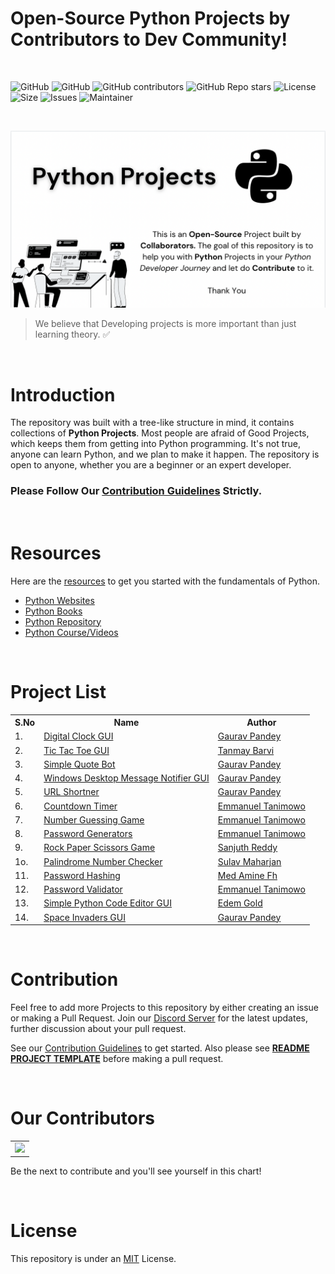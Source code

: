 
# Open-Source Python Projects by Contributors to Dev Community!

<br>

<p>
    <img src="https://img.shields.io/badge/Contributions-Welcome-green" alt="GitHub" />
    <img src="https://img.shields.io/github/issues-pr/gaurtvin/Python-Projects?label=Pull%20Request" alt="GitHub" />
    <img src="https://img.shields.io/github/contributors/gaurtvin/python-projects?label=Contributors" alt="GitHub contributors" />
    <img src="https://img.shields.io/github/stars/gaurtvin/python-projects?label=Stars" alt="GitHub Repo stars" />
    <img src="https://img.shields.io/github/license/gaurtvin/python-projects?label=License" alt="License" />
    <img src="https://img.shields.io/github/repo-size/gaurtvin/Python-Projects?label=Repository%20Size" alt="Size" />
    <img src="https://img.shields.io/github/issues/gaurtvin/Python-Projects?label=Issues" alt="Issues" />
    <img src="https://img.shields.io/badge/Maintainer-Gaurav%20%26%20Tanmay-brightgreen" alt="Maintainer" /> 
</p>

<br>

![](./images/template-image.png)

> We believe that Developing projects is more important than just learning theory. ✅ 

<br>

# Introduction

The repository was built with a tree-like structure in mind, it contains collections of **Python Projects**. Most people are afraid of Good Projects, which keeps them from getting into Python programming. It's not true, anyone can learn Python, and we plan to make it happen. The repository is open to anyone, whether you are a beginner or an expert developer.

### Please Follow Our [Contribution Guidelines](CONTRIBUTING.md) Strictly.

<br>

# Resources

Here are the [resources](./resources) to get you started with the fundamentals of Python.

- [Python Websites](https://github.com/gaurtvin/python-projects/tree/master/resources#python-websites)
- [Python Books](https://github.com/gaurtvin/python-projects/tree/master/resources#python-books)
- [Python Repository](https://github.com/gaurtvin/python-projects/tree/master/resources#python-repositories)
- [Python Course/Videos](https://github.com/gaurtvin/python-projects/tree/master/resources#python-coursesvideos)

<br>

# Project List

<table width="100%" class="table">
<tr>
<th>S.No</th>
<th>Name</th>
<th>Author</th>
</tr>
<tr><td>1.</td><td><a target="_blank" href="https://github.com/gaurtvin/python-projects/tree/master/projects/digital-clock">Digital Clock GUI</a></td><td><a href="https://github.com/gaurtvin"> Gaurav Pandey</a></td></tr>
<tr><td>2.</td><td><a target="_blank" href="https://github.com/gaurtvin/python-projects/tree/master/projects/Tic-Tac-Toe">Tic Tac Toe GUI</a></td><td><a href="https://github.com/TanCodes"> Tanmay Barvi</a></td></tr>
<tr><td>3.</td><td><a target="_blank" href="https://github.com/gaurtvin/python-projects/tree/master/projects/Simple-Quote-Bot">Simple Quote Bot</a></td><td><a href="https://github.com/gaurtvin"> Gaurav Pandey</a></td></tr>
<tr><td>4.</td><td><a target="_blank" href="https://github.com/gaurtvin/python-projects/tree/master/projects/Windows-Message-Notifier">Windows Desktop Message Notifier GUI</a></td><td><a href="https://github.com/gaurtvin"> Gaurav Pandey</a></td></tr>
<tr><td>5.</td><td><a target="_blank" href="https://github.com/gaurtvin/python-projects/tree/master/projects/Url-Shortner">URL Shortner</a></td><td><a href="https://github.com/gaurtvin"> Gaurav Pandey</a></td></tr>
<tr><td>6.</td><td><a target="_blank" href="https://github.com/gaurtvin/python-projects/tree/master/projects/Countdown-Timer">Countdown Timer</a></td><td><a href="https://github.com/Mannuel25"> Emmanuel Tanimowo</a></td></tr>
<tr><td>7.</td><td><a target="_blank" href="https://github.com/gaurtvin/python-projects/tree/master/projects/Number-Guessing-Game">Number Guessing Game</a></td><td><a href="https://github.com/Mannuel25"> Emmanuel Tanimowo</a></td></tr>
<tr><td>8.</td><td><a target="_blank" href="https://github.com/gaurtvin/python-projects/tree/master/projects/Password-Generators">Password Generators</a></td><td><a href="https://github.com/Mannuel25"> Emmanuel Tanimowo</a></td></tr>
<tr><td>9.</td><td><a target="_blank" href="https://github.com/gaurtvin/python-projects/tree/master/projects/Rock-Paper-Scissors">Rock Paper Scissors Game</a></td><td><a href="https://github.com/sanjuth"> Sanjuth Reddy</a></td></tr>
<tr><td>1o.</td><td><a target="_blank" href="https://github.com/gaurtvin/python-projects/tree/master/projects/Palindrome-Number">Palindrome Number Checker</a></td><td><a href="https://github.com/sulavmhrzn"> Sulav Maharjan</a></td></tr>
<tr><td>11.</td><td><a target="_blank" href="https://github.com/gaurtvin/python-projects/tree/master/projects/Password-Hashing">Password Hashing</a></td><td><a href="https://github.com/Mannuel25"> Med Amine Fh </a></td></tr>
<tr><td>12.</td><td><a target="_blank" href="https://github.com/gaurtvin/python-projects/tree/master/projects/Password-Validator">Password Validator</a></td><td><a href="https://github.com/medaminefh"> Emmanuel Tanimowo </a></td></tr>
<tr><td>13.</td><td><a target="_blank" href="https://github.com/gaurtvin/python-projects/tree/master/projects/code-editor">Simple Python Code Editor GUI</a></td><td><a href="https://github.com/edemgold">Edem Gold</a></td></tr>
<tr><td>14.</td><td><a target="_blank" href="https://github.com/gaurtvin/python-projects/tree/master/projects/Space-Invaders">Space Invaders GUI</a></td><td><a href="https://github.com/gaurtvin">Gaurav Pandey</a></td></tr>
</table>

<br>

# Contribution

Feel free to add more Projects to this repository by either creating an issue or making a Pull Request. Join our [Discord Server](https://discord.gg/dWeV3pjqu2) for the latest updates, further discussion about your pull request.

See our [Contribution Guidelines](CONTRIBUTING.md) to get started. Also please see [**README PROJECT TEMPLATE**](https://github.com/gaurtvin/python-projects/blob/master/.github/README_PROJECT_TEMPLATE.md) before making a pull request.

<br>

# Our Contributors

<table style="border:none">
    <tr>
        <td>
            <a href="https://github.com/gaurtvin/python-projects/graphs/contributors">
  <img src="https://contrib.rocks/image?repo=gaurtvin/python-projects" />
</a>
        </td>
    </tr>
</table>

Be the next to contribute and you'll see yourself in this chart!

<!---# 📝 Project Maintainers

 <table align=center>
<tr>

<td align="center"><a href="https://github.com/TanCodes">
<img style="border-radius:50%" src="https://avatars.githubusercontent.com/u/64544882?v=4" width=150px height=150px /></a></br>
<h4>Tanmay Barvi</h4>
<a href=https://www.linkedin.com/in/tanmay-barvi-2a0206126/"><img src="https://mpng.subpng.com/20180324/vhe/kisspng-linkedin-computer-icons-logo-social-networking-ser-facebook-5ab6ebfe5f5397.2333748215219374063905.jpg" width="32px" height="32px"></a></td>

<td align="center"><a href="https://github.com/gaurtvin">
<img  src="https://avatars.githubusercontent.com/u/78334545?v=4" width=150px height=150px  /></a></br>
<h4>Gaurav Pandey</h4>
<a href="https://www.linkedin.com/in/gaurtvin/"><img src="https://mpng.subpng.com/20180324/vhe/kisspng-linkedin-computer-icons-logo-social-networking-ser-facebook-5ab6ebfe5f5397.2333748215219374063905.jpg" width="32px" height="32px"></a></td>

</tr>
</table> --->

<br>

# License

This repository is under an [MIT](https://choosealicense.com/licenses/mit/) License.
